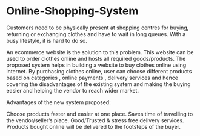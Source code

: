 # Online-Shopping-System

Customers need to be physically present at shopping centres for buying, returning or exchanging clothes and have to wait in long queues. With a busy lifestyle, it is hard to do so.

An ecommerce website is the solution to this problem. This website can be used to order clothes online and hosts all required goods/products. The proposed system helps in building a website to buy clothes online using internet. By purchasing clothes online, user can choose different products based on categories , online payments , delivery services and hence covering the disadvantages of the existing system and making the buying easier and helping the vendor to reach wider market.

Advantages of the new system proposed:

Choose products faster and easier at one place.
Saves time of travelling to the vendor/seller’s place.
Good/Trusted & stress free delivery services. Products bought online will be delivered to the footsteps of the buyer.
